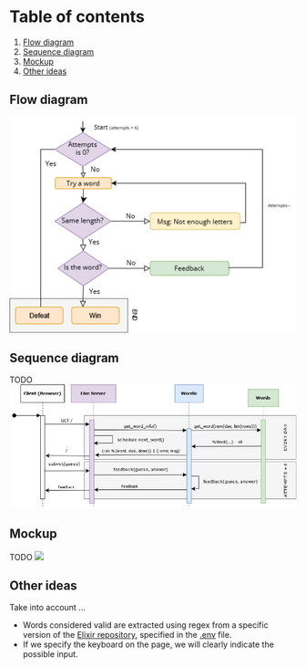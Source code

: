 # Table of contents
1. [Flow diagram](#flow-diagram)
2. [Sequence diagram](#sequence-diagram)
3. [Mockup](#mockup)
4. [Other ideas](#other-ideas)

## Flow diagram
<img src="/docs/images/diagrams/flow_diagram.png"/>

## Sequence diagram
TODO <img src="/docs/images/diagrams/sequence_diagram.png"/>

## Mockup
TODO <img src="/docs/images/mockups/mockup.png"/>

## Other ideas
Take into account ...
- Words considered valid are extracted using regex from a specific version of the [Elixir repository](https://github.com/elixir-lang/elixir/tags), specified in the [.env](/.env) file.
- If we specify the keyboard on the page, we will clearly indicate the possible input.
